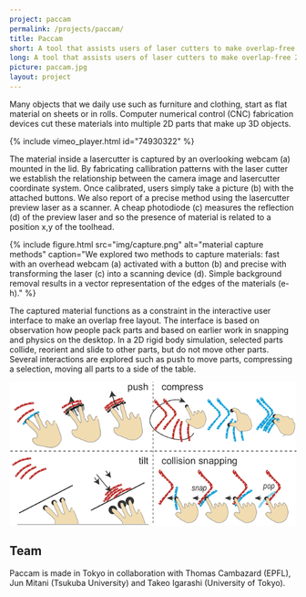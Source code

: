 ```yaml
---
project: paccam
permalink: /projects/paccam/
title: Paccam
short: A tool that assists users of laser cutters to make overlap-free 2D layouts.
long: A tool that assists users of laser cutters to make overlap-free 2D layouts.
picture: paccam.jpg
layout: project
---
```

Many objects that we daily use such as furniture and clothing, start as flat material on sheets or in rolls. Computer numerical control (CNC) fabrication devices cut these materials into multiple 2D parts that make up 3D objects.

{% include vimeo_player.html id="74930322" %}

The material inside a lasercutter is captured by an overlooking webcam (a) mounted in the lid. By fabricating callibration patterns with the laser cutter we establish the relationship between the camera image and lasercutter coordinate system. Once calibrated, users simply take a picture (b) with the attached buttons. We also report of a precise method using the lasercutter preview laser as a scanner. A cheap photodiode (c) measures the reflection (d) of the preview laser and so the presence of material is related to a position x,y of the toolhead.

{% include figure.html src="img/capture.png" alt="material capture methods" caption="We explored two methods to capture materials: fast with an overhead webcam (a) activated with a button (b) and precise with transforming the laser (c) into a scanning device (d). Simple background removal results in a vector representation of the edges of the materials (e-h)." %}

The captured material functions as a constraint in the interactive user interface to make an overlap free layout. The interface is based on observation how people pack parts and based on earlier work in snapping and physics on the desktop. In a 2D rigid body simulation, selected parts collide, reorient and slide to other parts, but do not move other parts. Several interactions are explored such as push to move parts, compressing a selection, moving all parts to a side of the table.

![Overlap Free packing](img/packing.png)


## Team

Paccam is made in Tokyo in collaboration with Thomas Cambazard (EPFL), Jun Mitani (Tsukuba University) and Takeo Igarashi (University of Tokyo).
